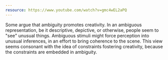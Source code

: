 ```yaml
---
resource: https://www.youtube.com/watch?v=gmc4wEL2aPQ
---
```


Some argue that ambiguity promotes creativity. In an ambiguous representation, be it descriptive, depictive, or otherwise, people seem to "see" unusual things. Ambiguous stimuli might force perception into unusual inferences, in an effort to bring coherence to the scene. This view seems consonant with the idea of constraints fostering creativity, because the constraints are embedded in ambiguity.